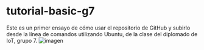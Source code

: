 # tutorial-basic-g7
Este es un primer ensayo de cómo usar el repositorio de GitHub y subirlo desde la línea de comandos utilizando Ubuntu, de la clase del diplomado de IoT, grupo 7.
![imagen](https://user-images.githubusercontent.com/106030916/170507020-715bf26c-d64c-4b54-b9d5-d5f3e729787b.png)
